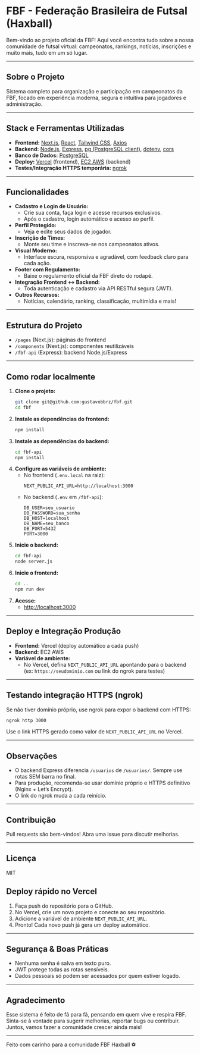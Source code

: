 # FBF - Federação Brasileira de Futsal (Haxball)

Bem-vindo ao projeto oficial da FBF! Aqui você encontra tudo sobre a nossa comunidade de futsal virtual: campeonatos, rankings, notícias, inscrições e muito mais, tudo em um só lugar.

---

## Sobre o Projeto
Sistema completo para organização e participação em campeonatos da FBF, focado em experiência moderna, segura e intuitiva para jogadores e administração.

---

## Stack e Ferramentas Utilizadas
- **Frontend:** [Next.js](https://nextjs.org/), [React](https://react.dev/), [Tailwind CSS](https://tailwindcss.com/), [Axios](https://axios-http.com/)
- **Backend:** [Node.js](https://nodejs.org/), [Express](https://expressjs.com/), [pg (PostgreSQL client)](https://node-postgres.com/), [dotenv](https://www.npmjs.com/package/dotenv), [cors](https://www.npmjs.com/package/cors)
- **Banco de Dados:** [PostgreSQL](https://www.postgresql.org/)
- **Deploy:** [Vercel](https://vercel.com/) (frontend), [EC2 AWS](https://aws.amazon.com/ec2/) (backend)
- **Testes/Integração HTTPS temporária:** [ngrok](https://ngrok.com/)

---

## Funcionalidades
- **Cadastro e Login de Usuário:**
  - Crie sua conta, faça login e acesse recursos exclusivos.
  - Após o cadastro, login automático e acesso ao perfil.
- **Perfil Protegido:**
  - Veja e edite seus dados de jogador.
- **Inscrição de Times:**
  - Monte seu time e inscreva-se nos campeonatos ativos.
- **Visual Moderno:**
  - Interface escura, responsiva e agradável, com feedback claro para cada ação.
- **Footer com Regulamento:**
  - Baixe o regulamento oficial da FBF direto do rodapé.
- **Integração Frontend ↔ Backend:**
  - Toda autenticação e cadastro via API RESTful segura (JWT).
- **Outros Recursos:**
  - Notícias, calendário, ranking, classificação, multimídia e mais!

---

## Estrutura do Projeto
- `/pages` (Next.js): páginas do frontend
- `/components` (Next.js): componentes reutilizáveis
- `/fbf-api` (Express): backend Node.js/Express

---

## Como rodar localmente
1. **Clone o projeto:**
   ```bash
   git clone git@github.com:gustavobbrz/fbf.git
   cd fbf
   ```
2. **Instale as dependências do frontend:**
   ```bash
   npm install
   ```
3. **Instale as dependências do backend:**
   ```bash
   cd fbf-api
   npm install
   ```
4. **Configure as variáveis de ambiente:**
   - No frontend (`.env.local` na raiz):
     ```env
     NEXT_PUBLIC_API_URL=http://localhost:3000
     ```
   - No backend (`.env` em `/fbf-api`):
     ```env
     DB_USER=seu_usuario
     DB_PASSWORD=sua_senha
     DB_HOST=localhost
     DB_NAME=seu_banco
     DB_PORT=5432
     PORT=3000
     ```
5. **Inicie o backend:**
   ```bash
   cd fbf-api
   node server.js
   ```
6. **Inicie o frontend:**
   ```bash
   cd ..
   npm run dev
   ```
7. **Acesse:**
   - [http://localhost:3000](http://localhost:3000)

---

## Deploy e Integração Produção
- **Frontend:** Vercel (deploy automático a cada push)
- **Backend:** EC2 AWS
- **Variável de ambiente:**
  - No Vercel, defina `NEXT_PUBLIC_API_URL` apontando para o backend (ex: `https://seudominio.com` ou link do ngrok para testes)

---

## Testando integração HTTPS (ngrok)
Se não tiver domínio próprio, use ngrok para expor o backend com HTTPS:
```bash
ngrok http 3000
```
Use o link HTTPS gerado como valor de `NEXT_PUBLIC_API_URL` no Vercel.

---

## Observações
- O backend Express diferencia `/usuarios` de `/usuarios/`. Sempre use rotas SEM barra no final.
- Para produção, recomenda-se usar domínio próprio e HTTPS definitivo (Nginx + Let’s Encrypt).
- O link do ngrok muda a cada reinício.

---

## Contribuição
Pull requests são bem-vindos! Abra uma issue para discutir melhorias.

---

## Licença
MIT


## Deploy rápido no Vercel
1. Faça push do repositório para o GitHub.
2. No Vercel, crie um novo projeto e conecte ao seu repositório.
3. Adicione a variável de ambiente `NEXT_PUBLIC_API_URL`.
4. Pronto! Cada novo push já gera um deploy automático.

---

## Segurança & Boas Práticas
- Nenhuma senha é salva em texto puro.
- JWT protege todas as rotas sensíveis.
- Dados pessoais só podem ser acessados por quem estiver logado.

---

## Agradecimento
Esse sistema é feito de fã para fã, pensando em quem vive e respira FBF. Sinta-se à vontade para sugerir melhorias, reportar bugs ou contribuir. Juntos, vamos fazer a comunidade crescer ainda mais!

---

Feito com carinho para a comunidade FBF Haxball ⚽
